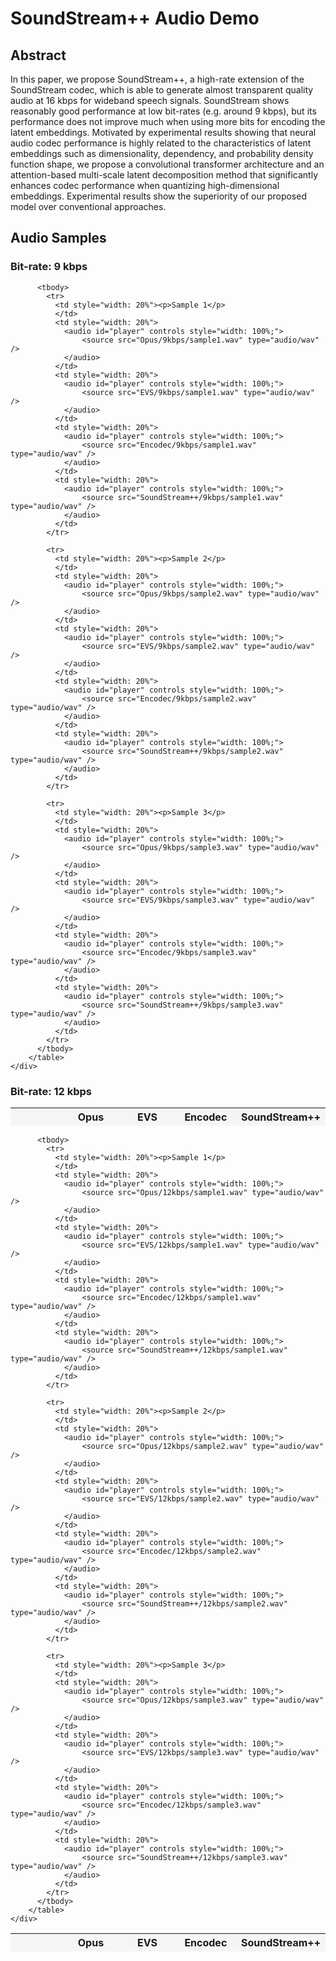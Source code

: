 # SoundStream++ Audio Demo


## Abstract
In this paper, we propose SoundStream++, a high-rate extension of the SoundStream codec, which is able to generate almost transparent quality audio at 16 kbps for wideband speech signals. SoundStream shows reasonably good performance at low bit-rates (e.g. around 9 kbps), but its performance does not improve much when using more bits for encoding the latent embeddings. Motivated by experimental results showing that neural audio codec performance is highly related to the characteristics of latent embeddings such as dimensionality, dependency, and probability density function shape, we propose a convolutional transformer architecture and an attention-based multi-scale latent decomposition method that significantly enhances codec performance when quantizing high-dimensional embeddings. 
Experimental results show the superiority of our proposed model over conventional approaches.

## Audio Samples

### Bit-rate: 9 kbps
<div class="row">
    <div class="col-12 ml-auto">
        <table class="table table-responsive align-content-left" style="background-color: whitesmoke; display: table;">
          <thead>
            <tr>
              <th style="width: 20%"></th>
              <th style="width: 20%">Opus</th>
              <th style="width: 20%">EVS</th>
              <th style="width: 20%">Encodec</th>
              <th style="width: 20%">SoundStream++</th>
            </tr>
          </thead>
          
          <tbody>
            <tr>
              <td style="width: 20%"><p>Sample 1</p>
              </td>
              <td style="width: 20%">
                <audio id="player" controls style="width: 100%;">
                    <source src="Opus/9kbps/sample1.wav" type="audio/wav" />
                </audio>
              </td>
              <td style="width: 20%">
                <audio id="player" controls style="width: 100%;">
                    <source src="EVS/9kbps/sample1.wav" type="audio/wav" />
                </audio>
              </td>
              <td style="width: 20%">
                <audio id="player" controls style="width: 100%;">
                    <source src="Encodec/9kbps/sample1.wav" type="audio/wav" />
                </audio>
              </td>
              <td style="width: 20%">
                <audio id="player" controls style="width: 100%;">
                    <source src="SoundStream++/9kbps/sample1.wav" type="audio/wav" />
                </audio>
              </td>
            </tr>

            <tr>
              <td style="width: 20%"><p>Sample 2</p>
              </td>
              <td style="width: 20%">
                <audio id="player" controls style="width: 100%;">
                    <source src="Opus/9kbps/sample2.wav" type="audio/wav" />
                </audio>
              </td>
              <td style="width: 20%">
                <audio id="player" controls style="width: 100%;">
                    <source src="EVS/9kbps/sample2.wav" type="audio/wav" />
                </audio>
              </td>
              <td style="width: 20%">
                <audio id="player" controls style="width: 100%;">
                    <source src="Encodec/9kbps/sample2.wav" type="audio/wav" />
                </audio>
              </td>
              <td style="width: 20%">
                <audio id="player" controls style="width: 100%;">
                    <source src="SoundStream++/9kbps/sample2.wav" type="audio/wav" />
                </audio>
              </td>
            </tr>

            <tr>
              <td style="width: 20%"><p>Sample 3</p>
              </td>
              <td style="width: 20%">
                <audio id="player" controls style="width: 100%;">
                    <source src="Opus/9kbps/sample3.wav" type="audio/wav" />
                </audio>
              </td>
              <td style="width: 20%">
                <audio id="player" controls style="width: 100%;">
                    <source src="EVS/9kbps/sample3.wav" type="audio/wav" />
                </audio>
              </td>
              <td style="width: 20%">
                <audio id="player" controls style="width: 100%;">
                    <source src="Encodec/9kbps/sample3.wav" type="audio/wav" />
                </audio>
              </td>
              <td style="width: 20%">
                <audio id="player" controls style="width: 100%;">
                    <source src="SoundStream++/9kbps/sample3.wav" type="audio/wav" />
                </audio>
              </td>
            </tr>
          </tbody>
        </table>
    </div>
</div>

### Bit-rate: 12 kbps
<div class="row">
    <div class="col-12 ml-auto">
        <table class="table table-responsive align-content-left" style="background-color: whitesmoke; display: table;">
          <thead>
            <tr>
              <th style="width: 20%"></th>
              <th style="width: 20%">Opus</th>
              <th style="width: 20%">EVS</th>
              <th style="width: 20%">Encodec</th>
              <th style="width: 20%">SoundStream++</th>
            </tr>
          </thead>
          
          <tbody>
            <tr>
              <td style="width: 20%"><p>Sample 1</p>
              </td>
              <td style="width: 20%">
                <audio id="player" controls style="width: 100%;">
                    <source src="Opus/12kbps/sample1.wav" type="audio/wav" />
                </audio>
              </td>
              <td style="width: 20%">
                <audio id="player" controls style="width: 100%;">
                    <source src="EVS/12kbps/sample1.wav" type="audio/wav" />
                </audio>
              </td>
              <td style="width: 20%">
                <audio id="player" controls style="width: 100%;">
                    <source src="Encodec/12kbps/sample1.wav" type="audio/wav" />
                </audio>
              </td>
              <td style="width: 20%">
                <audio id="player" controls style="width: 100%;">
                    <source src="SoundStream++/12kbps/sample1.wav" type="audio/wav" />
                </audio>
              </td>
            </tr>

            <tr>
              <td style="width: 20%"><p>Sample 2</p>
              </td>
              <td style="width: 20%">
                <audio id="player" controls style="width: 100%;">
                    <source src="Opus/12kbps/sample2.wav" type="audio/wav" />
                </audio>
              </td>
              <td style="width: 20%">
                <audio id="player" controls style="width: 100%;">
                    <source src="EVS/12kbps/sample2.wav" type="audio/wav" />
                </audio>
              </td>
              <td style="width: 20%">
                <audio id="player" controls style="width: 100%;">
                    <source src="Encodec/12kbps/sample2.wav" type="audio/wav" />
                </audio>
              </td>
              <td style="width: 20%">
                <audio id="player" controls style="width: 100%;">
                    <source src="SoundStream++/12kbps/sample2.wav" type="audio/wav" />
                </audio>
              </td>
            </tr>

            <tr>
              <td style="width: 20%"><p>Sample 3</p>
              </td>
              <td style="width: 20%">
                <audio id="player" controls style="width: 100%;">
                    <source src="Opus/12kbps/sample3.wav" type="audio/wav" />
                </audio>
              </td>
              <td style="width: 20%">
                <audio id="player" controls style="width: 100%;">
                    <source src="EVS/12kbps/sample3.wav" type="audio/wav" />
                </audio>
              </td>
              <td style="width: 20%">
                <audio id="player" controls style="width: 100%;">
                    <source src="Encodec/12kbps/sample3.wav" type="audio/wav" />
                </audio>
              </td>
              <td style="width: 20%">
                <audio id="player" controls style="width: 100%;">
                    <source src="SoundStream++/12kbps/sample3.wav" type="audio/wav" />
                </audio>
              </td>
            </tr>
          </tbody>
        </table>
    </div>
</div>
